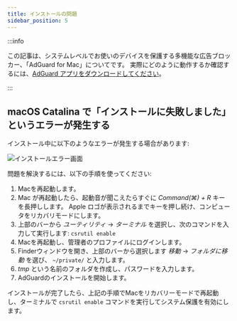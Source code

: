 ```yaml
---
title: インストールの問題
sidebar_position: 5
---
```


:::info

この記事は、システムレベルでお使いのデバイスを保護する多機能な広告ブロッカー、「AdGuard for Mac」についてです。 実際にどのように動作するか確認するには、[AdGuard アプリをダウンロードしてください](https://agrd.io/download-kb-adblock)。

:::

## macOS Catalina で「インストールに失敗しました」というエラーが発生する

インストール中に以下のようなエラーが発生する場合があります:

![インストールエラー画面](https://cdn.adtidy.org/content/kb/ad_blocker/mac/macerrorscreenEN.jpg)

問題を解決するには、以下の手順を使ってください:

1. Macを再起動します。
2. Mac が再起動したら、起動音が聞こえたらすぐに *Command(⌘) + R* キーを長押しします。 Apple ロゴが表示されるまでキーを押し続け、コンピュータをリカバリモードにします。
3. 上部のバーから *ユーティリティ* → *ターミナル* を選択し、次のコマンドを入力して実行します: `csrutil enable`
4. Macを再起動し、管理者のプロファイルにログインします。
5. Finderウィンドウを開き、上部のバーから選択します *移動* → *フォルダに移動* を選び、 `~/private/` と入力します。
6. *tmp* という名前のフォルダを作成し、パスワードを入力します。
7. AdGuardのインストールを開始します。

インストールが完了したら、上記の手順でMacをリカバリーモードで再起動し、ターミナルで `csrutil enable` コマンドを実行してシステム保護を有効にします。
